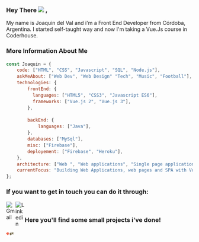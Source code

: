  ### Hey There  <img src="https://media.giphy.com/media/hvRJCLFzcasrR4ia7z/giphy.gif" width="25px"> ,
 
 My name is Joaquin del Val and i'm a Front End Developer from Córdoba, Argentina. I started self-taught way and now I'm taking a Vue.Js course in Coderhouse.
  
 ### More Information About Me
```javascript
const Joaquin = {
    code: ["HTML", "CSS", "Javascript", "SQL", "Node.js"],
    askMeAbout: ["Web Dev", "Web Design" "Tech", "Music", "Football"],
    technologies: {
        frontEnd: {
          languages: ["HTML5", "CSS3", "Javascript ES6"],
          frameworks: ["Vue.js 2", "Vue.js 3"],
        },
  
        backEnd: {
            languages: ["Java"],
        },
        databases: ["MySql"],
        misc: ["Firebase"],
        deployement: ["Firebase", "Heroku"],
    },
    architecture: ["Web ", "Web applications", "Single page applications (SPA)"],
    currentFocus: "Building Web Applications, web pages and SPA with Vue.js",
};
```

### If you want to get in touch you can do it through: 
 
<a target="_blank" href="mailto:delvaljoaquin@gmail.com">
  <img align="left" alt="Gmail" width="25px" src="https://cdn.jsdelivr.net/npm/simple-icons@v3/icons/gmail.svg" />
</a>

<a href="https://www.linkedin.com/in/joaquindelval">
  <img align="left" alt="Linkedin" width="25px" src="https://raw.githubusercontent.com/peterthehan/peterthehan/master/assets/linkedin.svg" />
</a>

<br>

### Here you'll find some small projects i've done! 

<a href="https://github.com/delvalj">
  <code><img height="20" src="https://raw.githubusercontent.com/github/explore/80688e429a7d4ef2fca1e82350fe8e3517d3494d/topics/git/git.png"></code>
</a>




